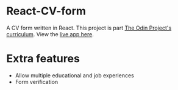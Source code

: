 # React-CV-form
A CV form written in React. This project is part [The Odin Project's curriculum](https://www.theodinproject.com/lessons/react-new-cv-application). View the [live app here](https://chipper-genie-fa81ef.netlify.app/).

# Extra features
* Allow multiple educational and job experiences
* Form verification

